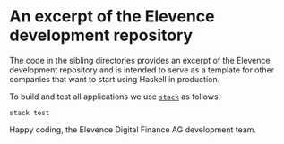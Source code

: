 An excerpt of the Elevence development repository
=================================================

The code in the sibling directories provides an excerpt of the Elevence
development repository and is intended to serve as a template for other
companies that want to start using Haskell in production.

To build and test all applications we use
[`stack`](http://docs.haskellstack.org/en/stable/README.html) as follows.
```
stack test
```

Happy coding,
the Elevence Digital Finance AG development team.
